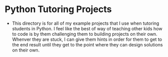 # Python Tutoring Projects
- This directory is for all of my example projects that I use 
when tutoring students in Python. I feel like the best of way of teaching
other kids how to code is by them challenging them to building projects
on their own. Whenver they are stuck, I can give them hints in order for them
to get to the end result until they get to the point where they can design 
solutions on their own. 